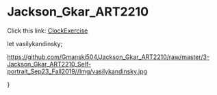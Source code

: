 # Jackson_Gkar_ART2210
Click this link: [ClockExercise](https://github.com/Gmanski504/Jackson_Gkar_ART2210/raw/master/5-Jackson_Gkar_Art2210_ClockExercise_Oct2-Fall2019/JackOct22019-1.html)

let vasilykandinsky;

https://github.com/Gmanski504/Jackson_Gkar_ART2210/raw/master/3-Jackson_Gkar_ART2210_Self-portrait_Sep23_Fall2019//Img/vasilykandinsky.jpg
    
}
